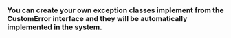 ### You can create your own exception classes implement from the CustomError interface and they will be automatically implemented in the system.
